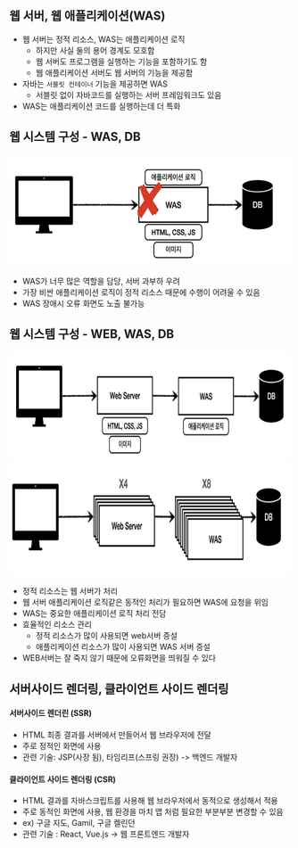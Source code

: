## 웹 서버, 웹 애플리케이션(WAS)

- 웹 서버는 정적 리소스, WAS는 애플리케이션 로직
    - 하지만 사실 둘의 용어 경계도 모호함
    - 웹 서버도 프로그램을 실행하는 기능을 포함하기도 함
    - 웹 애플리케이션 서버도 웹 서버의 기능을 제공함
- 자바는 `서블릿 컨테이너` 기능을 제공하면 WAS
    - 서블릿 없이 자바코드를 실행하는 서버 프레임워크도 있음
- WAS는 애플리케이션 코드를 실행하는데 더 특화

## 웹 시스템 구성 - WAS, DB

<img src = "../img/2.png" width = "600" height = "200">

- WAS가 너무 많은 역할을 담당, 서버 과부하 우려
- 가장 비싼 애플리케이션 로직이 정적 리소스 때문에 수행이 어려울 수 있음
- WAS 장애시 오류 화면도 노출 불가능

## 웹 시스템 구성 - WEB, WAS, DB

<img src = "../img/3.png" width = "600" height = "200">
<img src = "../img/4.png" width = "600" height = "200">

- 정적 리소스는 웹 서버가 처리
- 웹 서버 애플리케이션 로직같은 동적인 처리가 필요하면 WAS에 요청을 위임
- WAS는 중요한 애플리케이션 로직 처리 전담
- 효율적인 리소스 관리
    - 정적 리소스가 많이 사용되면 web서버 증설
    - 애플리케이션 리소스가 많이 사용되면 WAS 서버 증설
- WEB서버는 잘 죽지 않기 때문에 오류화면을 띄워질 수 있다

## 서버사이드 렌더링, 클라이언트 사이드 렌더링

#### 서버사이드 렌더린 (SSR)

- HTML 최종 결과를 서버에서 만들어서 웹 브라우저에 전달
- 주로 정적인 화면에 사용
- 관련 기술: JSP(사장 됨), 타임리프(스프링 권장) -> 백엔드 개발자

#### 클라이언트 사이드 렌더링 (CSR)
- HTML 결과를 자바스크립트를 사용해 웹 브라우저에서 동적으로 생성해서 적용
- 주로 동적인 화면에 사용, 웹 환경을 마치 앱 처럼 필요한 부분부분 변경할 수 있음
- ex) 구글 지도, Gamil, 구글 켈린던
- 관련 기술 : React, Vue.js -> 웹 프론트엔드 개발자
